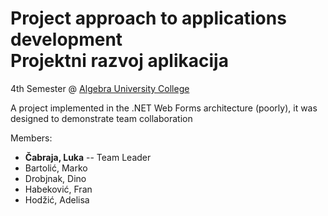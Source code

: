 # Project approach to applications development <br> Projektni razvoj aplikacija
4th Semester @ [Algebra University College](https://www.algebra.hr/visoko-uciliste/en/)

A project implemented in the .NET Web Forms architecture (poorly), it was designed to demonstrate team collaboration

Members:
- **Čabraja, Luka** -- Team Leader
- Bartolić, Marko
- Drobjnak, Dino
- Habeković, Fran
- Hodžić, Adelisa
